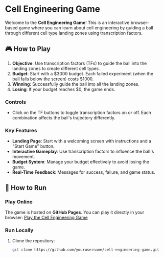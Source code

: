 # Cell Engineering Game

Welcome to the **Cell Engineering Game**! This is an interactive browser-based game where you can learn about cell engineering by guiding a ball through different cell type landing zones using transcription factors.

## 🎮 How to Play

1. **Objective**: Use transcription factors (TFs) to guide the ball into the landing zones to create different cell types.
2. **Budget**: Start with a $3000 budget. Each failed experiment (when the ball falls below the screen) costs $1000.
3. **Winning**: Successfully guide the ball into all the landing zones.
4. **Losing**: If your budget reaches $0, the game ends.

### Controls
- Click on the TF buttons to toggle transcription factors on or off. Each combination affects the ball's trajectory differently.

### Key Features
- **Landing Page**: Start with a welcoming screen with instructions and a "Start Game" button.
- **Interactive Gameplay**: Use transcription factors to influence the ball's movement.
- **Budget System**: Manage your budget effectively to avoid losing the game.
- **Real-Time Feedback**: Messages for success, failure, and game status.

## 🚀 How to Run

### Play Online
The game is hosted on **GitHub Pages**. You can play it directly in your browser:
[Play the Cell Engineering Game](https://yourusername.github.io/cell-engineering-game/)

### Run Locally
1. Clone the repository:
   ```bash
   git clone https://github.com/yourusername/cell-engineering-game.git